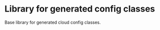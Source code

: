 <!-- Copyright Vespa.ai. Licensed under the terms of the Apache 2.0 license. See LICENSE in the project root. -->
# Library for generated config classes

Base library for generated cloud config classes.

